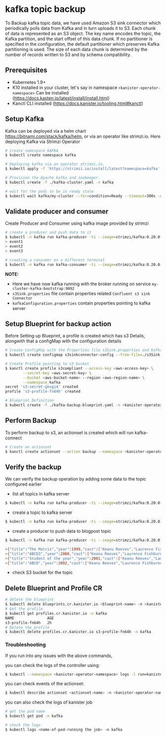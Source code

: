# kafka topic backup
To Backup kafka topic data, we have used Amazon S3 sink connector which periodically polls data from Kafka and in turn uploads it to S3. Each chunk of data is represented as an S3 object. The key name encodes the topic, the Kafka partition, and the start offset of this data chunk. If no partitioner is specified in the configuration, the default partitioner which preserves Kafka partitioning is used. The size of each data chunk is determined by the number of records written to S3 and by schema compatibility.

## Prerequisites

* Kubernetes 1.9+
* K10 installed in your cluster, let's say in namespace `<kanister-operator-namespace>` Can be installed (https://docs.kasten.io/latest/install/install.html)
* Kanctl CLI installed (https://docs.kanister.io/tooling.html#kanctl)

## Setup Kafka
Kafka can be deployed via a helm chart https://bitnami.com/stack/kafka/helm, or via an operator like strimzi.io.
Here deploying Kafka via Strimzi Operator

```bash
# create namespace KAFKA
$ kubectl create namespace kafka

# Deploying kafka via an operator strimzi.io.
$ kubectl apply -f 'https://strimzi.io/install/latest?namespace=kafka' -n kafka

# Provision the Apache kafka and zookeeper.
$ kubectl create -f ./kafka-cluster.yaml -n kafka

# wait for the pods to be in ready state
$ kubectl wait kafka/my-cluster --for=condition=Ready --timeout=300s -n kafka 
```

## Validate producer and consumer
Create Producer and Consumer using kafka image provided by strimzi
```bash
# create a producer and push data to it
$ kubectl -n kafka run kafka-producer -ti --image=strimzi/kafka:0.20.0-kafka-2.6.0 --rm=true --restart=Never -- bin/kafka-console-producer.sh --broker-list my-cluster-kafka-bootstrap:9092 --topic blogpost
> event1
> event2
> event3

# creating a consumer on a different terminal
$ kubectl -n kafka run kafka-consumer -ti --image=strimzi/kafka:0.20.0-kafka-2.6.0 --rm=true --restart=Never -- bin/kafka-console-consumer.sh --bootstrap-server my-cluster-kafka-bootstrap:9092 --topic my-topic --from-beginning
```

**NOTE:**
* Here we have now kafka running with the broker running on service `my-cluster-kafka-bootstrap:9092`
* `s3Sink.properties` file contain properties related `Confluent s3 sink Connector`
* `kafkaConfiguration.properties` contain properties pointing to kafka server

## Setup Blueprint for backup action
Before Setting up Blueprint, a profile is created which has s3 Details, alongwith that a configMap with the configuration details
```bash
# Create ConfigMap with the Properties file s3Sink.properties and kafkaConfiguration.properties
$ kubectl create configmap s3sinkconnector-config --from-file=./s3Sink.properties --from-file=./kafkaConfiguration.properties -n kafka

# Create Profile pointing to s3 bucket
$ kanctl create profile s3compliant --access-key <aws-access-key> \
        --secret-key <aws-secret-key> \
        --bucket <aws-bucket-name> --region <aws-region-name> \
        --namespace kafka
secret 's3-secret-gkvgi4' created
profile 's3-profile-fn64h' created

# Blueprint Definition
$ kubectl create -f ./kafka-backup-blueprint.yaml -n <kanister-operator-namespace>
```
## Perform Backup
To perform backup to s3, an actionset is created which will run kafka-connect
```bash
# Create an actionset
$ kanctl create actionset --action backup --namespace <kanister-operator-namespace> --blueprint kafka-connect-backup-blueprint --profile kafka/s3-profile-fn64h --objects v1/configmaps/kafka/s3sinkconnector-config
```
## Verify the backup
We can verify the backup operation by adding some data to the topic configured earlier

* lIst all topics in kafka server
```bash
$ kubectl -n kafka run kafka-producer -ti --image=strimzi/kafka:0.20.0-kafka-2.6.0 --rm=true --restart=Never -- bin/kafka-topics.sh --bootstrap-server=my-cluster-kafka-bootstrap:9092 --list
```
* create a topic to kafka server
```bash
$ kubectl -n kafka run kafka-producer -ti --image=strimzi/kafka:0.20.0-kafka-2.6.0 --rm=true --restart=Never -- bin/kafka-topics.sh --create --topic blogpost --bootstrap-server my-cluster-kafka-bootstrap:9092
```
* create a producer to push data to blogpost topic
```bash
$ kubectl -n kafka run kafka-producer -ti --image=strimzi/kafka:0.20.0-kafka-2.6.0 --rm=true --restart=Never -- bin/kafka-console-producer.sh --broker-list my-cluster-kafka-bootstrap:9092 --topic blogpost

>{"title":"The Matrix","year":1999,"cast":["Keanu Reeves","Laurence Fishburne","Carrie-Anne Moss","Hugo Weaving","Joe Pantoliano"],"genres":["Science Fiction"]}
>{"title":"ABCD3","year":2000,"cast":["Keanu Reeves","Laurence Fishburne","Carrie-Anne Moss","Hugo Weaving","Joe Pantoliano"],"genres":["Science Fiction"]}
>{"title":"Student of the year","year":2001,"cast":["Keanu Reeves","Laurence Fishburne","Carrie-Anne Moss","Hugo Weaving","Joe Pantoliano"],"genres":["Science Fiction"]}
>{"title":"ABCD","year":2002,"cast":["Keanu Reeves","Laurence Fishburne","Carrie-Anne Moss","Hugo Weaving","Joe Pantoliano"],"genres":["Science Fiction"]}
```
* check S3 bucket for the topic

## Delete Blueprint and Profile CR

```bash
# delete the blueprint
$ kubectl delete blueprints.cr.kanister.io <blueprint-name> -n <kanister-operator-namespace>
# Get the profile
$ kubectl get profiles.cr.kanister.io -n kafka
NAME               AGE
s3-profile-fn64h   2h
# Delete the profile
$ kubectl delete profiles.cr.kanister.io s3-profile-fn64h -n kafka
```

### Troubleshooting

If you run into any issues with the above commands, 

you can check the logs of the controller using:
```bash
$ kubectl --namespace <kanister-operator-namespace> logs -l run=kanister-svc -f
```
you can check events of the actionset:
```bash
$ kubectl describe actionset <actionset-name> -n <kanister-operator-namespace>
```
you can also check the logs of kanister job
```bash
# get the pod name  
$ kubectl get pod -n kafka

# check the logs 
$ kubectl logs <name-of-pod-running the job> -n kafka 
```

